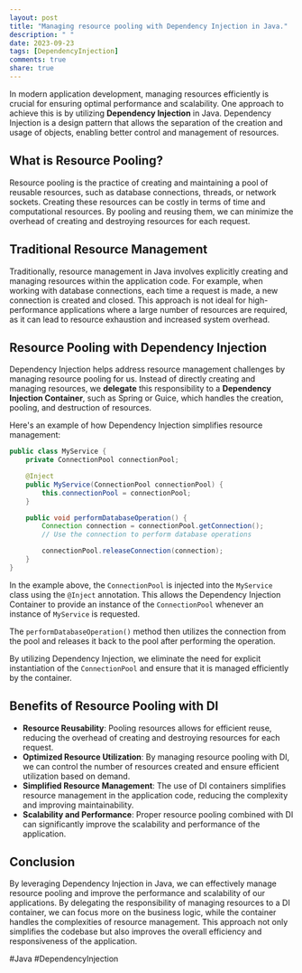 ```yaml
---
layout: post
title: "Managing resource pooling with Dependency Injection in Java."
description: " "
date: 2023-09-23
tags: [DependencyInjection]
comments: true
share: true
---
```


In modern application development, managing resources efficiently is crucial for ensuring optimal performance and scalability. One approach to achieve this is by utilizing **Dependency Injection** in Java. Dependency Injection is a design pattern that allows the separation of the creation and usage of objects, enabling better control and management of resources.

## What is Resource Pooling?

Resource pooling is the practice of creating and maintaining a pool of reusable resources, such as database connections, threads, or network sockets. Creating these resources can be costly in terms of time and computational resources. By pooling and reusing them, we can minimize the overhead of creating and destroying resources for each request.

## Traditional Resource Management

Traditionally, resource management in Java involves explicitly creating and managing resources within the application code. For example, when working with database connections, each time a request is made, a new connection is created and closed. This approach is not ideal for high-performance applications where a large number of resources are required, as it can lead to resource exhaustion and increased system overhead.

## Resource Pooling with Dependency Injection

Dependency Injection helps address resource management challenges by managing resource pooling for us. Instead of directly creating and managing resources, we **delegate** this responsibility to a **Dependency Injection Container**, such as Spring or Guice, which handles the creation, pooling, and destruction of resources.

Here's an example of how Dependency Injection simplifies resource management:

```java
public class MyService {
    private ConnectionPool connectionPool;

    @Inject
    public MyService(ConnectionPool connectionPool) {
        this.connectionPool = connectionPool;
    }

    public void performDatabaseOperation() {
        Connection connection = connectionPool.getConnection();
        // Use the connection to perform database operations

        connectionPool.releaseConnection(connection);
    }
}
```

In the example above, the `ConnectionPool` is injected into the `MyService` class using the `@Inject` annotation. This allows the Dependency Injection Container to provide an instance of the `ConnectionPool` whenever an instance of `MyService` is requested.

The `performDatabaseOperation()` method then utilizes the connection from the pool and releases it back to the pool after performing the operation.

By utilizing Dependency Injection, we eliminate the need for explicit instantiation of the `ConnectionPool` and ensure that it is managed efficiently by the container.

## Benefits of Resource Pooling with DI

* **Resource Reusability**: Pooling resources allows for efficient reuse, reducing the overhead of creating and destroying resources for each request.
* **Optimized Resource Utilization**: By managing resource pooling with DI, we can control the number of resources created and ensure efficient utilization based on demand.
* **Simplified Resource Management**: The use of DI containers simplifies resource management in the application code, reducing the complexity and improving maintainability.
* **Scalability and Performance**: Proper resource pooling combined with DI can significantly improve the scalability and performance of the application.

## Conclusion

By leveraging Dependency Injection in Java, we can effectively manage resource pooling and improve the performance and scalability of our applications. By delegating the responsibility of managing resources to a DI container, we can focus more on the business logic, while the container handles the complexities of resource management. This approach not only simplifies the codebase but also improves the overall efficiency and responsiveness of the application.

#Java #DependencyInjection